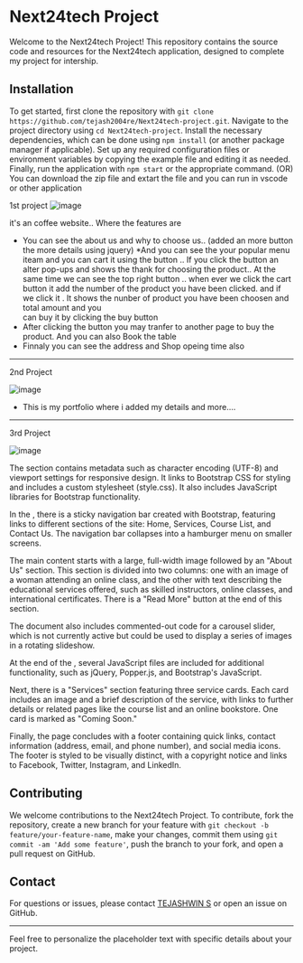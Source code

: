 
# Next24tech Project

Welcome to the Next24tech Project! This repository contains the source code and resources for the Next24tech application, designed to complete my project for intership. 


## Installation

To get started, first clone the repository with `git clone https://github.com/tejash2004re/Next24tech-project.git`. Navigate to the project directory using `cd Next24tech-project`. Install the necessary dependencies, which can be done using `npm install` (or another package manager if applicable). Set up any required configuration files or environment variables by copying the example file and editing it as needed. Finally, run the application with `npm start` or the appropriate command.
(OR)
You can download the zip file and extart the file and you can run in vscode or other application 


 1st project
![image](https://github.com/user-attachments/assets/a0b24e83-9bfc-4464-b9b2-8222c45c7d78)


it's an coffee website.. Where the features are 
* You can see the about us and why to choose us.. (added an more button the more details using jquery)
 *And you can see the your popular menu iteam and you can cart it using the button .. If you click the button an alter pop-ups and shows the thank for choosing the product.. At the same time we can see the top 
   right button .. when ever we click the cart button it add the number of the product you have been clicked. and if we click it .  It shows the nunber of product you have been choosen and total amount and you  
   can buy it by clicking the buy button
* After clicking the button you may tranfer to another page to buy the product.
 And you can also Book the table 
* Finnaly you can see the address and Shop opeing time also 
--------------------------------------------------------------------------------------------------------------------------------------------------------------------------------------------------------------------

2nd Project

![image](https://github.com/user-attachments/assets/05a77aef-a66b-43df-a757-99c28d34c1be)

* This is my portfolio where i added my details and more....
--------------------------------------------------------------------------------------------------------------------------------------------------------------------
3rd Project

![image](https://github.com/user-attachments/assets/fea1294f-4b50-47c1-bcd0-73c0365d0f57)

The <head> section contains metadata such as character encoding (UTF-8) and viewport settings for responsive design. It links to Bootstrap CSS for styling and includes a custom stylesheet (style.css). It also includes JavaScript libraries for Bootstrap functionality.

In the <body>, there is a sticky navigation bar created with Bootstrap, featuring links to different sections of the site: Home, Services, Course List, and Contact Us. The navigation bar collapses into a hamburger menu on smaller screens.

The main content starts with a large, full-width image followed by an "About Us" section. This section is divided into two columns: one with an image of a woman attending an online class, and the other with text describing the educational services offered, such as skilled instructors, online classes, and international certificates. There is a "Read More" button at the end of this section.

The document also includes commented-out code for a carousel slider, which is not currently active but could be used to display a series of images in a rotating slideshow.

At the end of the <body>, several JavaScript files are included for additional functionality, such as jQuery, Popper.js, and Bootstrap's JavaScript.

Next, there is a "Services" section featuring three service cards. Each card includes an image and a brief description of the service, with links to further details or related pages like the course list and an online bookstore. One card is marked as "Coming Soon."

Finally, the page concludes with a footer containing quick links, contact information (address, email, and phone number), and social media icons. The footer is styled to be visually distinct, with a copyright notice and links to Facebook, Twitter, Instagram, and LinkedIn.



## Contributing

We welcome contributions to the Next24tech Project. To contribute, fork the repository, create a new branch for your feature with `git checkout -b feature/your-feature-name`, make your changes, commit them using `git commit -am 'Add some feature'`, push the branch to your fork, and open a pull request on GitHub.


## Contact

For questions or issues, please contact [TEJASHWIN S](mailto:tejashwin2004teju@gmail.com) or open an issue on GitHub.

---

Feel free to personalize the placeholder text with specific details about your project.
